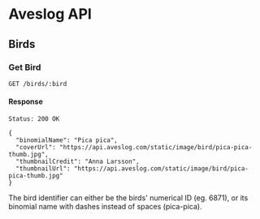Aveslog API
===============================================================================

## Birds

### Get Bird

```
GET /birds/:bird
```

#### Response

```
Status: 200 OK

{
  "binomialName": "Pica pica",
  "coverUrl": "https://api.aveslog.com/static/image/bird/pica-pica-thumb.jpg",
  "thumbnailCredit": "Anna Larsson",
  "thumbnailUrl": "https://api.aveslog.com/static/image/bird/pica-pica-thumb.jpg"
}
```

The bird identifier can either be the birds' numerical ID (eg. 6871), or its
binomial name with dashes instead of spaces (pica-pica).

